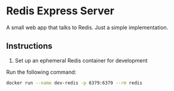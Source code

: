 # Redis Express Server

A small web app that talks to Redis. Just a simple implementation.

## Instructions

1. Set up an ephemeral Redis container for development

Run the following command:

```bash
docker run --name dev-redis -p 6379:6379 --rm redis
```
